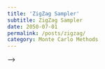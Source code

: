 ```yaml
---
title: 'ZigZag Sampler'
subtitle: ZigZag Sampler
date: 2050-07-01
permalink: /posts/zigzag/
category: Monte Carlo Methods
---
```





<!-- 


  {% cite stochastic_process_applications %}

  <!-- {% cite Variational_score_matching %}

  {% cite Albergo_unified_framework %}

  {% cite score_sde %} --> -->
